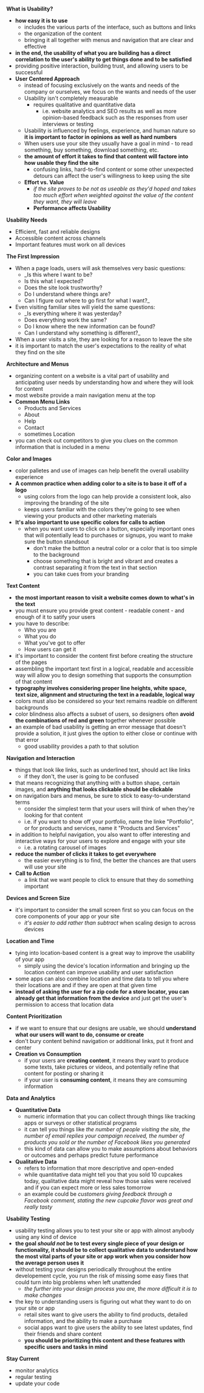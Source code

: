 __What is Usability?__
- __how easy it is to use__
    - includes the various parts of the interface, such as buttons and links
    - the organization of the content
    - bringing it all together with menus and navigation that are clear and effective
- __in the end, the usability of what you are building has a direct correlation to the user's ability to get things done and to be satisfied__
- providing positive interaction, building trust, and allowing users to be successful
- __User Centered Approach__
    - instead of focusing exclusively on the wants and needs of the company or ourselves, we focus on the wants and needs of the user
    - Usability isn't completely measurable
        - requires qualitative and quantitative data
            - i.e. website analytics and SEO results as well as more opinion-based feedback such as the responses from user interviews or testing
    - Usability is influenced by feelings, experience, and human nature so __it is important to factor in opinions as well as hard numbers__
    - When users use your site they usually have a goal in mind - to read something, buy something, download something, etc.
    - __the amount of effort it takes to find that content will factore into how usable they find the site__
        - confusing links, hard-to-find content or some other unexpected detours can affect the user's willingness to keep using the site
    - __Effort vs. Value__
        - _if the site proves to be not as useable as they'd hoped and takes too much effort when weighted against the value of the content they want, they will leave_
        - __Performance affects Usability__

__Usability Needs__
- Efficient, fast and reliable designs
- Accessible content across channels
- Important features must work on all devices

__The First Impression__
- When a page loads, users will ask themselves very basic questions:
    - _Is this where I want to be?
    - Is this what I expected?
    - Does the site look trustworthy?
    - Do I understand where things are?
    - Can I figure out where to go first for what I want?_
- Even visiting familiar sites will yield the same questions:
    - _Is everything where it was yesterday?
    - Does everything work the same?
    - Do I know where the new information can be found?
    - Can I understand why something is different?_
- When a user visits a site, they are looking for a reason to leave the site
- it is important to match the user's expectations to the reality of what they find on the site
    
__Architecture and Menus__
- organizing content on a website is a vital part of usability and anticipating user needs by understanding how and where they will look for content
- most website provide a main navigation menu at the top
- __Common Menu Links__
    - Products and Services
    - About
    - Help
    - Contact
    - sometimes Location
- you can check out competitors to give you clues on the common information that is included in a menu

__Color and Images__
- color palletes and use of images can help benefit the overall usability experience
- __A common practice when adding color to a site is to base it off of a logo__
    - using colors from the logo can help provide a consistent look, also improving the branding of the site
    - keeps users familiar with the colors they're going to see when viewing your products and other marketing materials
- __It's also important to use specific colors for calls to action__
    - when you want users to click on a button, especially important ones that will potentially lead to purchases or signups, you want to make sure the button standsout
        - don't make the buttton a neutral color or a color that is too simple to the background
        - choose something that is bright and vibrant and creates a contrast separating it from the text in that section
        - you can take cues from your branding

__Text Content__
- __the most important reason to visit a website comes down to what's in the text__
- you must ensure you provide great content - readable conent - and enough of it to satify your users
- you have to describe:
    - Who you are
    - What you do
    - What you've got to offer
    - How users can get it
- it's important to consider the content first before creating the structure of the pages  
- assembling the important text first in a logical, readable and accessible way will allow you to design something that supports the consumption of that content
- __typography involves considering proper line heights, white space, text size, alignment and structuring the text in a readable, logical way__
- colors must also be considered so your text remains readble on different backgrounds
- color blindness also affects a subset of users, so designers often __avoid the combinations of red and green__ together whenever possible
- an example of bad usability is getting an error message that doesn't provide a solution, it just gives the option to either close or continue with that error
    - good usability provides a path to that solution

__Navigation and Interaction__
- things that look like links, such as underlined text, should act like links
    - if they don't, the user is going to be confused
- that means recognizing that anything with a button shape, certain images, and __anything that looks clickable should be clickable__
- on navigation bars and menus, be sure to stick to easy-to-understand terms
    - consider the simplest term that your users will think of when they're looking for that content
    - i.e. if you want to show off your portfolio, name the linke "Portfolio", or for products and services, name it "Products and Services"
- in addition to helpful navigation, you also want to offer interesting and interactive ways for your users to explore and engage with your site
    - i.e. a rotating carousel of images
- __reduce the number of clicks it takes to get everywhere__
    - the easier everything is to find, the better the chances are that users will use your site
- __Call to Action__
    - a link that we want people to click to ensure that they do something important

__Devices and Screen Size__
- it's important to consider the small screen first so you can focus on the core components of your app or your site
    - _it's easier to add rather than subtract_ when scaling design to across devices

__Location and Time__
- tying into location-based content is a great way to improve the usability of your app
    - simply using the device's location information and bringing up the location content can improve usability and user satisfaction
- some apps can also combine location and time data to tell you where their locations are and if they are open at that given time
- __instead of asking the user for a zip code for a store locator, you can already get that information from the device__ and just get the user's permission to access that location data

__Content Prioritization__
- if we want to ensure that our designs are usable, we should __understand what our users will want to do, consume or create__
- don't bury content behind navigation or additional links, put it front and center
- __Creation vs Consumption__
    - if your users are __creating content__, it means they want to produce some texts, take pictures or videos, and potentially refine that content for posting or sharing it
    - if your user is __consuming content__, it means they are comsuming information

__Data and Analytics__
- __Quantitative Data__
    - numeric information that you can collect through things like tracking apps or surveys or other statistical programs
    - it can tell you things like _the number of people visiting the site, the number of email replies your campaign received, the number of products you sold or the number of Facebook likes you generated_
    - this kind of data can allow you to make assumptions about behaviors or outcomes and perhaps predict future performance
- __Qualitative Data__
    - refers to information that more descriptive and open-ended
    - while quantitative data might tell you that you sold 10 cupcakes today, qualitative data might reveal how those sales were received and if you can expect more or less sales tomorrow
    - an example could be _customers giving feedback through a Facebook comment, stating the new cupcake flavor was great and really tasty_

__Usability Testing__
- usability testing allows you to test your site or app with almost anybody using any kind of device
- __the goal _should not_ be to test every single piece of your design or functionality, it should be to collect qualitative data to understand how the most vital parts of your site or app work when you consider how the average person uses it__
- without testing your designs periodically throughout the entire developement cycle, you run the risk of missing some easy fixes that could turn into big problems when left unattended
    - _the further into your design process you are, the more difficult it is to make changes_
- the key to understanding users is figuring out what they want to do on your site or app
    - retail sites want to give users the ability to find products, detailed information, and the ability to make a purchase
    - social apps want to give users the ability to see latest updates, find their friends and share content
    - __you should be prioritizing this content and these features with specific users and tasks in mind__

__Stay Current__
- monitor analytics
- regular testing
- update your code
